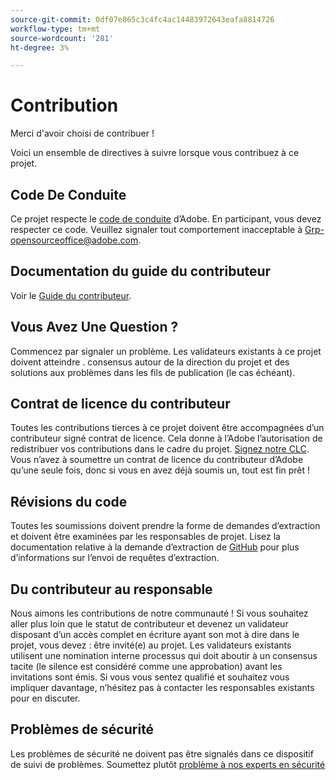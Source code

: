 ```yaml
---
source-git-commit: 0df07e865c3c4fc4ac14483972643eafa8814726
workflow-type: tm+mt
source-wordcount: '281'
ht-degree: 3%

---
```

# Contribution

Merci d&#39;avoir choisi de contribuer !

Voici un ensemble de directives à suivre lorsque vous contribuez à ce projet.

## Code De Conduite

Ce projet respecte le [code de conduite](code-of-conduct.md) d’Adobe. En participant,
vous devez respecter ce code. Veuillez signaler tout comportement inacceptable à
[Grp-opensourceoffice@adobe.com](mailto:Grp-opensourceoffice@adobe.com).

## Documentation du guide du contributeur

Voir le [Guide du contributeur](https://experienceleague.adobe.com/docs/contributor/contributor-guide/introduction.html?lang=fr).

## Vous Avez Une Question ?

Commencez par signaler un problème. Les validateurs existants à ce projet doivent atteindre .
consensus autour de la direction du projet et des solutions aux problèmes dans les fils de publication
(le cas échéant).

## Contrat de licence du contributeur

Toutes les contributions tierces à ce projet doivent être accompagnées d’un contributeur signé
contrat de licence. Cela donne à l’Adobe l’autorisation de redistribuer vos contributions
dans le cadre du projet. [Signez notre CLC](https://opensource.adobe.com/cla.html). Vous
n’avez à soumettre un contrat de licence du contributeur d’Adobe qu’une seule fois, donc si vous en avez déjà soumis un,
tout est fin prêt !

## Révisions du code

Toutes les soumissions doivent prendre la forme de demandes d’extraction et doivent être examinées
par les responsables de projet. Lisez la documentation relative à la demande d’extraction de [GitHub](https://docs.github.com/articles/about-pull-requests/)
pour plus d’informations sur l’envoi de requêtes d’extraction.

<!--
Lastly, please follow the [pull request template](PULL_REQUEST_TEMPLATE.md) when
submitting a pull request!
-->

## Du contributeur au responsable

Nous aimons les contributions de notre communauté ! Si vous souhaitez aller plus loin que le statut de contributeur
et devenez un validateur disposant d’un accès complet en écriture ayant son mot à dire dans le projet, vous devez :
être invité(e) au projet. Les validateurs existants utilisent une nomination interne
processus qui doit aboutir à un consensus tacite (le silence est considéré comme une approbation) avant les invitations
sont émis. Si vous vous sentez qualifié et souhaitez vous impliquer davantage,
n’hésitez pas à contacter les responsables existants pour en discuter.

## Problèmes de sécurité

Les problèmes de sécurité ne doivent pas être signalés dans ce dispositif de suivi de problèmes. Soumettez plutôt [ problème à nos experts en sécurité](https://helpx.adobe.com/fr/security/alertus.html)
